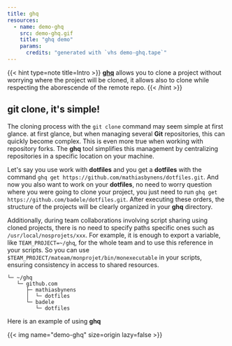 ```yaml
---
title: ghq
resources:
  - name: demo-ghq
    src: demo-ghq.gif
    title: "ghq demo"
    params:
      credits: "generated with `vhs demo-ghq.tape`"
---
```


{{< hint type=note title=Intro >}} **[ghq](https://github.com/x-motemen/ghq)**
allows you to clone a project without worrying where the project will be cloned,
it allows also to clone while respecting the aborescende of the remote repo. {{<
/hint >}}

## git clone, it's simple!

The cloning process with the `git clone` command may seem simple at first
glance. at first glance, but when managing several **Git** repositories, this
can quickly become complex. This is even more true when working with repository
forks. The **ghq** tool simplifies this management by centralizing repositories
in a specific location on your machine.

Let's say you use work with **dotfiles** and you get a **dotfiles** with the
command `ghq get https://github.com/mathiasbynens/dotfiles.git`. And now you
also want to work on your **dotfiles**, no need to worry question where you were
going to clone your project, you just need to run
`ghq get https://github.com/badele/dotfiles.git`. After executing these orders,
the structure of the projects will be clearly organized in your **ghq**
directory.

Additionally, during team collaborations involving script sharing using cloned
projects, there is no need to specify paths specific ones such as
`/usr/local/nosprojets/xxx`. For example, it is enough to export a variable,
like `TEAM_PROJECT=~/ghq`, for the whole team and to use this reference in your
scripts. So you can use `$TEAM_PROJECT/mateam/monprojet/bin/monexecutable` in
your scripts, ensuring consistency in access to shared resources.

```text
└─ ~/ghq
   └─ github.com
      ├─ mathiasbynens
      │  └─ dotfiles
      └─ badele
         └─ dotfiles
```

Here is an example of using **ghq**

{{< img name="demo-ghq" size=origin lazy=false >}}
